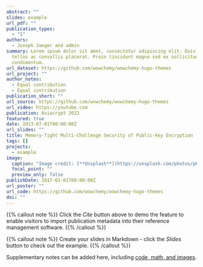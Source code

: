 ```yaml
---
abstract: ""
slides: example
url_pdf: ""
publication_types:
  - "1"
authors:
  - Joseph Jaeger and admin
summary: Lorem ipsum dolor sit amet, consectetur adipiscing elit. Duis posuere
  tellus ac convallis placerat. Proin tincidunt magna sed ex sollicitudin
  condimentum.
url_dataset: https://github.com/wowchemy/wowchemy-hugo-themes
url_project: ""
author_notes:
  - Equal contribution
  - Equal contribution
publication_short: ""
url_source: https://github.com/wowchemy/wowchemy-hugo-themes
url_video: https://youtube.com
publication: Asiacrypt 2022
featured: true
date: 2013-07-01T00:00:00Z
url_slides: ""
title: Memory-Tight Multi-Challenge Security of Public-Key Encryption
tags: []
projects:
  - example
image:
  caption: "Image credit: [**Unsplash**](https://unsplash.com/photos/pLCdAaMFLTE)"
  focal_point: ""
  preview_only: false
publishDate: 2017-01-01T00:00:00Z
url_poster: ""
url_code: https://github.com/wowchemy/wowchemy-hugo-themes
doi: ""
---
```


{{% callout note %}}
Click the _Cite_ button above to demo the feature to enable visitors to import publication metadata into their reference management software.
{{% /callout %}}

{{% callout note %}}
Create your slides in Markdown - click the _Slides_ button to check out the example.
{{% /callout %}}

Supplementary notes can be added here, including [code, math, and images](https://wowchemy.com/docs/writing-markdown-latex/).
